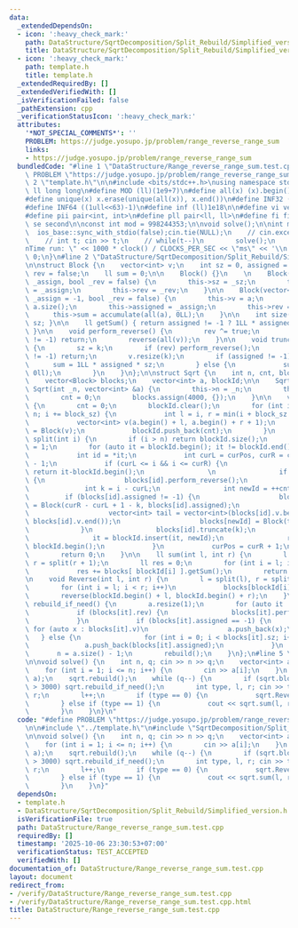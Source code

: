 ```yaml
---
data:
  _extendedDependsOn:
  - icon: ':heavy_check_mark:'
    path: DataStructure/SqrtDecomposition/Split_Rebuild/Simplified_version.h
    title: DataStructure/SqrtDecomposition/Split_Rebuild/Simplified_version.h
  - icon: ':heavy_check_mark:'
    path: template.h
    title: template.h
  _extendedRequiredBy: []
  _extendedVerifiedWith: []
  _isVerificationFailed: false
  _pathExtension: cpp
  _verificationStatusIcon: ':heavy_check_mark:'
  attributes:
    '*NOT_SPECIAL_COMMENTS*': ''
    PROBLEM: https://judge.yosupo.jp/problem/range_reverse_range_sum
    links:
    - https://judge.yosupo.jp/problem/range_reverse_range_sum
  bundledCode: "#line 1 \"DataStructure/Range_reverse_range_sum.test.cpp\"\n#define\
    \ PROBLEM \"https://judge.yosupo.jp/problem/range_reverse_range_sum\"\n\n#line\
    \ 2 \"template.h\"\n\n#include <bits/stdc++.h>\nusing namespace std;\n \n#define\
    \ ll long long\n#define MOD (ll)(1e9+7)\n#define all(x) (x).begin(),(x).end()\n\
    #define unique(x) x.erase(unique(all(x)), x.end())\n#define INF32 ((1ull<<31)-1)\n\
    #define INF64 ((1ull<<63)-1)\n#define inf (ll)1e18\n\n#define vi vector<int>\n\
    #define pii pair<int, int>\n#define pll pair<ll, ll>\n#define fi first\n#define\
    \ se second\n\nconst int mod = 998244353;\n\nvoid solve();\n\nint main(){\n  \
    \  ios_base::sync_with_stdio(false);cin.tie(NULL);\n    // cin.exceptions(cin.failbit);\n\
    \    // int t; cin >> t;\n    // while(t--)\n        solve();\n    cerr << \"\\\
    nTime run: \" << 1000 * clock() / CLOCKS_PER_SEC << \"ms\" << '\\n';\n    return\
    \ 0;\n}\n#line 2 \"DataStructure/SqrtDecomposition/Split_Rebuild/Simplified_version.h\"\
    \n\nstruct Block {\n    vector<int> v;\n    int sz = 0, assigned = -1;\n    bool\
    \ rev = false;\n    ll sum = 0;\n\n    Block() {}\n    \n    Block(int _sz, int\
    \ _assign, bool _rev = false) {\n        this->sz = _sz;\n        this->assigned\
    \ = _assign;\n        this->rev = _rev;\n    }\n\n    Block(vector<int> &a, int\
    \ _assign = -1, bool _rev = false) {\n        this->v = a;\n        this->sz =\
    \ a.size();\n        this->assigned = _assign;\n        this->rev = _rev;\n  \
    \      this->sum = accumulate(all(a), 0LL);\n    }\n\n    int size() { return\
    \ sz; }\n\n    ll getSum() { return assigned != -1 ? 1LL * assigned * sz : sum;\
    \ }\n\n    void perform_reverse() {\n        rev ^= true;\n        if (assigned\
    \ != -1) return;\n        reverse(all(v));\n    }\n\n    void truncate(int k)\
    \ {\n        sz = k;\n        if (rev) perform_reverse();\n        if (assigned\
    \ != -1) return;\n        v.resize(k);\n        if (assigned != -1) {\n      \
    \      sum = 1LL * assigned * sz;\n        } else {\n            sum = accumulate(all(v),\
    \ 0ll);\n        }\n    }\n};\n\nstruct Sqrt {\n    int n, cnt, block_sz = 450;\n\
    \    vector<Block> blocks;\n    vector<int> a, blockId;\n\n    Sqrt() {}\n   \
    \ Sqrt(int _n, vector<int> &a) {\n        this->n = _n;\n        this->a = a;\n\
    \        cnt = 0;\n        blocks.assign(4000, {});\n    }\n\n    void rebuild()\
    \ {\n        cnt = 0;\n        blockId.clear();\n        for (int i = 1; i <=\
    \ n; i += block_sz) {\n            int l = i, r = min(i + block_sz - 1, n);\n\
    \            vector<int> v(a.begin() + l, a.begin() + r + 1);\n            blocks[++cnt]\
    \ = Block(v);\n            blockId.push_back(cnt);\n        }\n    }\n\n    int\
    \ split(int i) {\n        if (i > n) return blockId.size();\n        int curPos\
    \ = 1;\n        for (auto it = blockId.begin(); it != blockId.end(); it++) {\n\
    \            int id = *it;\n            int curL = curPos, curR = curPos + blocks[id].size()\
    \ - 1;\n            if (curL <= i && i <= curR) {\n                if (i == curL)\
    \ return it-blockId.begin();\n                \n                if (blocks[id].rev)\
    \ {\n                    blocks[id].perform_reverse();\n                }\n  \
    \              int k = i - curL;\n                int newId = ++cnt;\n       \
    \         if (blocks[id].assigned != -1) {\n                    blocks[newId]\
    \ = Block(curR - curL + 1 - k, blocks[id].assigned);\n                } else {\n\
    \                    vector<int> tail = vector<int>(blocks[id].v.begin() + k,\
    \ blocks[id].v.end());\n                    blocks[newId] = Block(tail);\n   \
    \             }\n                blocks[id].truncate(k);\n                ++it;\n\
    \                it = blockId.insert(it, newId);\n                return it -\
    \ blockId.begin();\n            }\n            curPos = curR + 1;\n        }\n\
    \        return 0;\n    }\n\n    ll sum(int l, int r) {\n        l = split(l),\
    \ r = split(r + 1);\n        ll res = 0;\n        for (int i = l; i < r; i++)\n\
    \            res += blocks[ blockId[i] ].getSum();\n        return res;\n    }\n\
    \n    void Reverse(int l, int r) {\n        l = split(l), r = split(r + 1);\n\
    \        for (int i = l; i < r; i++)\n            blocks[blockId[i]].rev ^= 1;\n\
    \        reverse(blockId.begin() + l, blockId.begin() + r);\n    }\n\n    void\
    \ rebuild_if_need() {\n        a.resize(1);\n        for (auto it : blockId) {\n\
    \            if (blocks[it].rev) {\n                blocks[it].perform_reverse();\n\
    \            }\n            if (blocks[it].assigned == -1) {\n               \
    \ for (auto x : blocks[it].v)\n                    a.push_back(x);\n         \
    \   } else {\n                for (int i = 0; i < blocks[it].sz; i++)\n      \
    \              a.push_back(blocks[it].assigned);\n            }\n        }\n \
    \       n = a.size() - 1;\n        rebuild();\n    }\n};\n#line 5 \"DataStructure/Range_reverse_range_sum.test.cpp\"\
    \n\nvoid solve() {\n    int n, q; cin >> n >> q;\n    vector<int> a(n + 1);\n\
    \    for (int i = 1; i <= n; i++) {\n        cin >> a[i];\n    }\n    Sqrt sqrt(n,\
    \ a);\n    sqrt.rebuild();\n    while (q--) {\n        if (sqrt.blockId.size()\
    \ > 3000) sqrt.rebuild_if_need();\n        int type, l, r; cin >> type >> l >>\
    \ r;\n        l++;\n        if (type == 0) {\n            sqrt.Reverse(l, r);\n\
    \        } else if (type == 1) {\n            cout << sqrt.sum(l, r) << '\\n';\n\
    \        }\n    }\n}\n"
  code: "#define PROBLEM \"https://judge.yosupo.jp/problem/range_reverse_range_sum\"\
    \n\n#include \"../template.h\"\n#include \"SqrtDecomposition/Split_Rebuild/Simplified_version.h\"\
    \n\nvoid solve() {\n    int n, q; cin >> n >> q;\n    vector<int> a(n + 1);\n\
    \    for (int i = 1; i <= n; i++) {\n        cin >> a[i];\n    }\n    Sqrt sqrt(n,\
    \ a);\n    sqrt.rebuild();\n    while (q--) {\n        if (sqrt.blockId.size()\
    \ > 3000) sqrt.rebuild_if_need();\n        int type, l, r; cin >> type >> l >>\
    \ r;\n        l++;\n        if (type == 0) {\n            sqrt.Reverse(l, r);\n\
    \        } else if (type == 1) {\n            cout << sqrt.sum(l, r) << '\\n';\n\
    \        }\n    }\n}"
  dependsOn:
  - template.h
  - DataStructure/SqrtDecomposition/Split_Rebuild/Simplified_version.h
  isVerificationFile: true
  path: DataStructure/Range_reverse_range_sum.test.cpp
  requiredBy: []
  timestamp: '2025-10-06 23:30:53+07:00'
  verificationStatus: TEST_ACCEPTED
  verifiedWith: []
documentation_of: DataStructure/Range_reverse_range_sum.test.cpp
layout: document
redirect_from:
- /verify/DataStructure/Range_reverse_range_sum.test.cpp
- /verify/DataStructure/Range_reverse_range_sum.test.cpp.html
title: DataStructure/Range_reverse_range_sum.test.cpp
---
```


